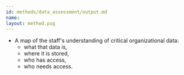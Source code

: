 ```yaml
---
id: methods/data_assessment/output.md
name: 
layout: method.pug
---
```


  * A map of the staff's understanding of critical organizational data:
      * what that data is,
      * where it is stored, 
      * who has access, 
      * who needs access.

